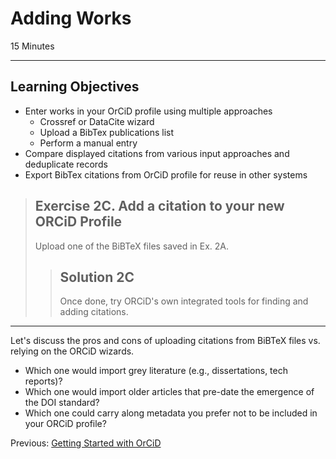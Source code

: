 #  Adding Works

15 Minutes

---

## Learning Objectives

* Enter works in your OrCiD profile using multiple approaches 
    * Crossref or DataCite wizard
    * Upload a BibTex publications list
    * Perform a manual entry
* Compare displayed citations from various input approaches and deduplicate records
* Export BibTex citations from OrCiD profile for reuse in other systems 

> ## Exercise 2C. Add a citation to your new ORCiD Profile
> Upload one of the BiBTeX files saved in Ex. 2A.
> 
> > ## Solution 2C
> > Once done, try ORCiD's own integrated tools for finding and adding citations.

---

Let's discuss the pros and cons of uploading citations from BiBTeX files vs.
relying on the ORCiD wizards.

+ Which one would import grey literature (e.g., dissertations, tech reports)?
+ Which one would import older articles that pre-date the emergence of the DOI
standard?
+ Which one could carry along metadata you prefer not to be included in your
ORCiD profile?

Previous: [Getting Started with OrCiD](00-orcid-profile.html)

